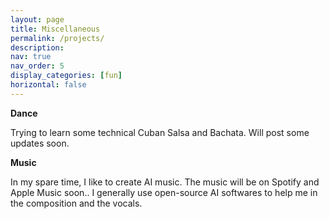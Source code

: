 ```yaml
---
layout: page
title: Miscellaneous
permalink: /projects/
description: 
nav: true
nav_order: 5
display_categories: [fun]
horizontal: false
---
```


**Dance**

Trying to learn some technical Cuban Salsa and Bachata. Will post some updates soon.

**Music**

In my spare time, I like to create AI music. The music will be on Spotify and Apple Music soon.. I generally use open-source AI softwares to help me in the composition and the vocals.
